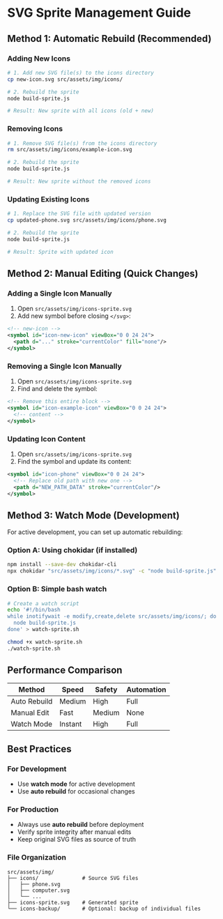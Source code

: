 # SVG Sprite Management Guide

## Method 1: Automatic Rebuild (Recommended)

### Adding New Icons

```bash
# 1. Add new SVG file(s) to the icons directory
cp new-icon.svg src/assets/img/icons/

# 2. Rebuild the sprite
node build-sprite.js

# Result: New sprite with all icons (old + new)
```

### Removing Icons

```bash
# 1. Remove SVG file(s) from the icons directory
rm src/assets/img/icons/example-icon.svg

# 2. Rebuild the sprite
node build-sprite.js

# Result: New sprite without the removed icons
```

### Updating Existing Icons

```bash
# 1. Replace the SVG file with updated version
cp updated-phone.svg src/assets/img/icons/phone.svg

# 2. Rebuild the sprite
node build-sprite.js

# Result: Sprite with updated icon
```

## Method 2: Manual Editing (Quick Changes)

### Adding a Single Icon Manually

1. Open `src/assets/img/icons-sprite.svg`
2. Add new symbol before closing `</svg>`:

```xml
<!-- new-icon -->
<symbol id="icon-new-icon" viewBox="0 0 24 24">
  <path d="..." stroke="currentColor" fill="none"/>
</symbol>
```

### Removing a Single Icon Manually

1. Open `src/assets/img/icons-sprite.svg`
2. Find and delete the symbol:

```xml
<!-- Remove this entire block -->
<symbol id="icon-example-icon" viewBox="0 0 24 24">
  <!-- content -->
</symbol>
```

### Updating Icon Content

1. Open `src/assets/img/icons-sprite.svg`
2. Find the symbol and update its content:

```xml
<symbol id="icon-phone" viewBox="0 0 24 24">
  <!-- Replace old path with new one -->
  <path d="NEW_PATH_DATA" stroke="currentColor"/>
</symbol>
```

## Method 3: Watch Mode (Development)

For active development, you can set up automatic rebuilding:

### Option A: Using chokidar (if installed)

```bash
npm install --save-dev chokidar-cli
npx chokidar "src/assets/img/icons/*.svg" -c "node build-sprite.js"
```

### Option B: Simple bash watch

```bash
# Create a watch script
echo '#!/bin/bash
while inotifywait -e modify,create,delete src/assets/img/icons/; do
  node build-sprite.js
done' > watch-sprite.sh

chmod +x watch-sprite.sh
./watch-sprite.sh
```

## Performance Comparison

| Method       | Speed   | Safety | Automation |
| ------------ | ------- | ------ | ---------- |
| Auto Rebuild | Medium  | High   | Full       |
| Manual Edit  | Fast    | Medium | None       |
| Watch Mode   | Instant | High   | Full       |

## Best Practices

### For Development

- Use **watch mode** for active development
- Use **auto rebuild** for occasional changes

### For Production

- Always use **auto rebuild** before deployment
- Verify sprite integrity after manual edits
- Keep original SVG files as source of truth

### File Organization

```
src/assets/img/
├── icons/              # Source SVG files
│   ├── phone.svg
│   ├── computer.svg
│   └── ...
├── icons-sprite.svg    # Generated sprite
└── icons-backup/       # Optional: backup of individual files
```
